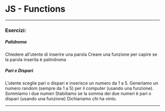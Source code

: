 # JS - Functions
----
### Esercizi:

##### Palidroma

Chiedere all’utente di inserire una parola
Creare una funzione per capire se la parola inserita è palindroma


##### Pari e Dispari

L’utente sceglie pari o dispari e inserisce un numero da 1 a 5.
Generiamo un numero random (sempre da 1 a 5) per il computer (usando una funzione).
Sommiamo i due numeri
Stabiliamo se la somma dei due numeri è pari o dispari (usando una funzione)
Dichiariamo chi ha vinto.

---------

